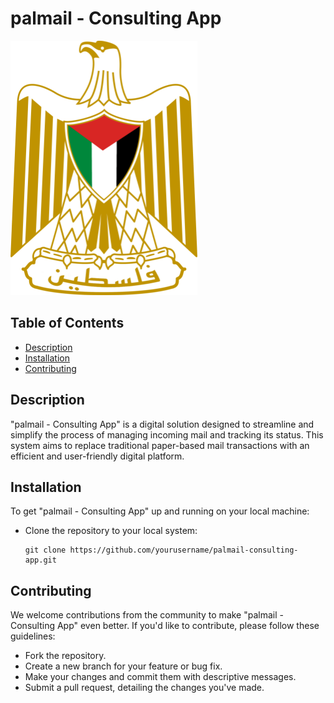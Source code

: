 # palmail - Consulting App
![Logo or Screenshot](assets/images/logo.png)

## Table of Contents
- [Description](#description)
- [Installation](#installation)
- [Contributing](#contributing)

## Description
<a name="description"></a>
"palmail - Consulting App" is a digital solution designed to streamline and simplify the process of managing incoming mail and tracking its status. This system aims to replace traditional paper-based mail transactions with an efficient and user-friendly digital platform.

## Installation
<a name="installation"></a>
To get "palmail - Consulting App" up and running on your local machine:

-  Clone the repository to your local system:

   ```shell
   git clone https://github.com/yourusername/palmail-consulting-app.git

<a name="contributing"></a>
## Contributing 
We welcome contributions from the community to make "palmail - Consulting App" even better. If you'd like to contribute, please follow these guidelines:
- Fork the repository.
- Create a new branch for your feature or bug fix.
- Make your changes and commit them with descriptive messages.
- Submit a pull request, detailing the changes you've made.

